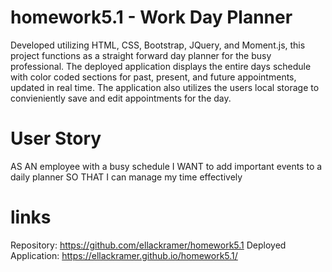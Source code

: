# homework5.1 - Work Day Planner

Developed utilizing HTML, CSS, Bootstrap, JQuery, and Moment.js, this project functions as a straight forward day planner for the busy professional. The deployed application displays the entire days schedule with color coded sections for past, present, and future appointments, updated in real time. The application also utilizes the users local storage to convieniently save and edit appointments for the day.

# User Story

AS AN employee with a busy schedule
I WANT to add important events to a daily planner
SO THAT I can manage my time effectively

# links

Repository: https://github.com/ellackramer/homework5.1
Deployed Application: https://ellackramer.github.io/homework5.1/
